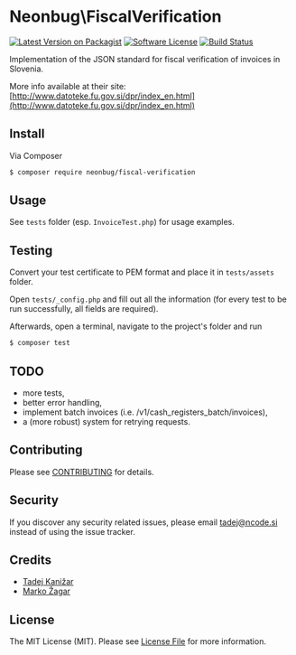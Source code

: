 # Neonbug\FiscalVerification

[![Latest Version on Packagist][ico-version]][link-packagist]
[![Software License][ico-license]](LICENSE.md)
[![Build Status][ico-travis]][link-travis]

Implementation of the JSON standard for fiscal verification of invoices in Slovenia.

More info available at their site: [http://www.datoteke.fu.gov.si/dpr/index_en.html](http://www.datoteke.fu.gov.si/dpr/index_en.html)

## Install

Via Composer

``` bash
$ composer require neonbug/fiscal-verification
```

## Usage

See `tests` folder (esp. `InvoiceTest.php`) for usage examples.

## Testing

Convert your test certificate to PEM format and place it in `tests/assets` folder.

Open `tests/_config.php` and fill out all the information (for every test to be run successfully, all fields are required).

Afterwards, open a terminal, navigate to the project's folder and run

``` bash
$ composer test
```

## TODO

- more tests, 
- better error handling, 
- implement batch invoices (i.e. /v1/cash_registers_batch/invoices), 
- a (more robust) system for retrying requests.

## Contributing

Please see [CONTRIBUTING](CONTRIBUTING.md) for details.

## Security

If you discover any security related issues, please email tadej@ncode.si instead of using the issue tracker.

## Credits

- [Tadej Kanižar][link-author]
- [Marko Žagar](https://github.com/MarkoDevelop)

## License

The MIT License (MIT). Please see [License File](LICENSE.md) for more information.

[ico-version]: https://img.shields.io/packagist/v/neonbug/fiscal-verification.svg?style=flat-square
[ico-license]: https://img.shields.io/badge/license-MIT-brightgreen.svg?style=flat-square
[ico-travis]: https://img.shields.io/travis/neonbug/fiscal-verification/master.svg?style=flat-square

[link-packagist]: https://packagist.org/packages/neonbug/fiscal-verification
[link-travis]: https://travis-ci.org/neonbug/fiscal-verification
[link-author]: https://github.com/tadejkan

